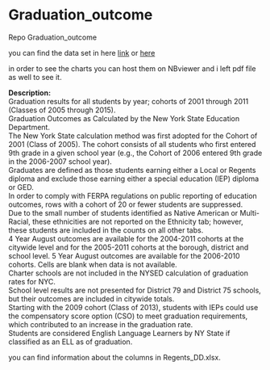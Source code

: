 # Graduation_outcome
Repo Graduation_outcome

you can find the data set in here [link](https://catalog.data.gov/dataset/regents-exam-results) or  [here](https://data.cityofnewyork.us/browse?tags=exams)

in order to see the charts you can host them on NBviewer  and i left pdf file as well to see it.

**Description:**<br>
Graduation results for all students by year; cohorts of 2001 through 2011 (Classes of 2005 through 2015).
<br> Graduation Outcomes as Calculated by the New York State Education Department.<br> The New York State calculation method was first adopted for the Cohort of 2001 (Class of 2005). 
The cohort consists of all students who first entered 9th grade in a given school year (e.g., the Cohort of 2006 entered 9th grade in the 2006-2007 school year).
<br> Graduates are defined as those students earning either a Local or Regents diploma and exclude those earning either a special education (IEP) diploma or GED. 
<br>In order to comply with FERPA regulations on public reporting of education outcomes, rows with a cohort of 20 or fewer students are suppressed.<br>
Due to the small number of students identified as Native American or Multi-Racial, these ethnicities are not reported on the Ethnicity tab; however, these students are included in the counts on all other tabs.<br>
4 Year August outcomes are available for the 2004-2011 cohorts at the citywide level and for the 2005-2011 cohorts at the borough, district and school level. 5 Year August outcomes are available for the 2006-2010 cohorts. Cells are blank when data is not available.<br>
Charter schools are not included in the NYSED calculation of graduation rates for NYC.<br> 
School level results are not presented for District 79 and District 75 schools, but their outcomes are included in citywide totals.<br>
Starting with the 2009 cohort (Class of 2013), students with IEPs could use the compensatory score option (CSO) to meet graduation requirements, which contributed to an increase in the graduation rate.<br> Students are considered English Language Learners by NY State if classified as an ELL as of graduation.

you can find information about the columns in Regents_DD.xlsx.
